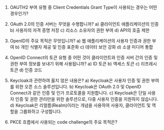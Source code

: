 1. OAUTH2 부여 유형 중 Client Credentials Grant Type이 사용되는 경우는 어떤 경우인가?
  
2. OAuth 2.0의 인증 서버는 무엇을 수행합니까?
a) 클라이언트 애플리케이션의 인증
b) 사용자의 자격 증명 저장
c) 리소스 소유자의 권한 부여
d) API의 호출 제한

3. OpenID의 주요 목적은 무엇입니까?
a) 웹 애플리케이션의 사용자 인증과 권한 부여
b) 개인 식별자 제공 및 인증 표준화
c) 데이터 보안 강화
d) 소셜 미디어 통합

4. OpenID Connect의 토큰 유형 중 어떤 것이 클라이언트와 인증 서버 간의 인증 및 권한 부여 정보를 보내기 위해 사용됩니까?
a) ID 토큰
b) 액세스 토큰
c) 리프레시 토큰
d) 인증 코드

5. Keycloak과 관련하여 옳지 않은 내용은?
a) Keycloak은 사용자 인증 및 권한 부여를 위한 오픈 소스 솔루션입니다.
b) Keycloak은 OAuth 2.0 및 OpenID Connect과 같은 인증 및 인가 프로토콜을 지원합니다.
c) Keycloak은 단일 사용자 인증 및 권한 관리만을 위한 솔루션으로, 다중 사용자 인증을 지원하지 않습니다.
d) Keycloak은 리얼름(Realm)이라는 개념을 사용하여 사용자, 클라이언트 및 역할을 그룹화하고 구성합니다.

6. PKCE 흐름에서 사용되는 code challenge의 주요 목적은?
